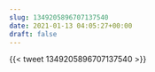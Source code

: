```yaml
---
slug: 1349205896707137540
date: 2021-01-13 04:05:27+00:00
draft: false
---
```


{{< tweet 1349205896707137540 >}}
